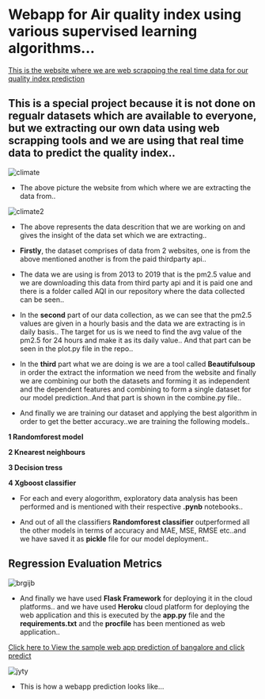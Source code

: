 # Webapp for Air quality index using various supervised learning algorithms... 


[This is the website where we are web scrapping the real time data for our quality index prediction](https://en.tutiempo.net/)

## This is a special project because it is not done on regualr datasets which are available to everyone, but we extracting our own data using web scrapping tools and we are using that real time data to predict the quality index..

![climate](https://user-images.githubusercontent.com/51853466/82449727-4bdb7900-9ac9-11ea-9d98-c2566b3f4dfd.PNG)

+ The above picture the website from which where we are extracting the data from..

![climate2](https://user-images.githubusercontent.com/51853466/82449807-67468400-9ac9-11ea-8c39-a37c317b172b.PNG)

+ The above represents the data descrition that we are working on and gives the insight of the data set which we are extracting..

+  **Firstly**, the dataset comprises of data from 2 websites, one is from the above mentioned another is from the paid thirdparty api..
+  The data we are using is from 2013 to 2019 that is the pm2.5 value and we are downloading this data from third party api and it is paid one and there is a folder called AQI in our repository where the data collected can be seen..

+ In the **second** part of our data collection, as we can see that the pm2.5 values are given in a hourly basis and the data we are extracting is in daily basis.. The target for us is we need to find the avg value of the pm2.5 for 24 hours and make it as its daily value.. And that part can be seen in the plot.py file in the repo..

+ In the **third** part what we are doing is we are a tool called **Beautifulsoup** in order the extract the information we need from the website and finally we are combining our both the datasets and forming it as independent and the dependent features and combining to form a single dataset for our model prediction..And that part is shown in the combine.py file..

+ And finally we are training our dataset and applying the best algorithm in order to get the better accuracy..we are training the following models..

**1 Randomforest model**

**2 Knearest neighbours**

**3 Decision tress**

**4 Xgboost classifier**

+ For each and every alogorithm, exploratory data analysis has been performed and is mentioned with their respective **.pynb** notebooks..

+ And out of all the classifiers **Randomforest classifier** outperformed all the other models in terms of accuracy and MAE, MSE, RMSE etc..and we have saved it as **pickle** file for our model deployment..

## Regression Evaluation Metrics

![brgijb](https://user-images.githubusercontent.com/51853466/82566643-d8ee0300-9b99-11ea-8092-89d268a30e10.PNG)

+ And finally we have used **Flask Framework** for deploying it in the cloud platforms.. and we have used **Heroku** cloud platform for deploying the web application and this is executed by the **app.py** file and the **requirements.txt** and the **procfile** has been mentioned as web application..

[Click here to View the sample web app prediction of bangalore and click predict](https://airqualityindexpred.herokuapp.com/)

![jyty](https://user-images.githubusercontent.com/51853466/82567386-ebb50780-9b9a-11ea-9863-6836b8302be9.PNG)

+ This is how a webapp prediction looks like... 





